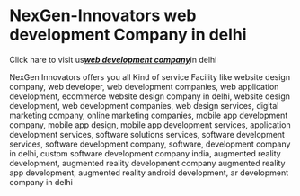 # NexGen-Innovators web development Company in delhi

Click hare to visit us<a href="https://www.nexgi.com/services/"><b><u><i>web development company</a></b></u></i>in delhi

NexGen Innovators offers you all Kind of service Facility like website design company, web developer, web development companies, web application development, ecommerce website design company in delhi, website design development, web development companies, web design services, digital marketing company, online marketing companies, mobile app development company, mobile app design, mobile app development services, application development services, software solutions services, software development services, software development company, software, development company in delhi, custom software development company india, augmented reality development, augmented reality development company augmented reality app development, augmented reality android development, ar development company in delhi
